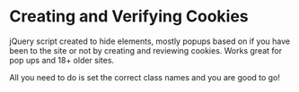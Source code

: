 # Creating and Verifying Cookies

jQuery script created to hide elements, mostly popups based on if you have been to the site or not by creating and reviewing cookies. Works great for pop ups and 18+ older sites.

All you need to do is set the correct class names and you are good to go!
